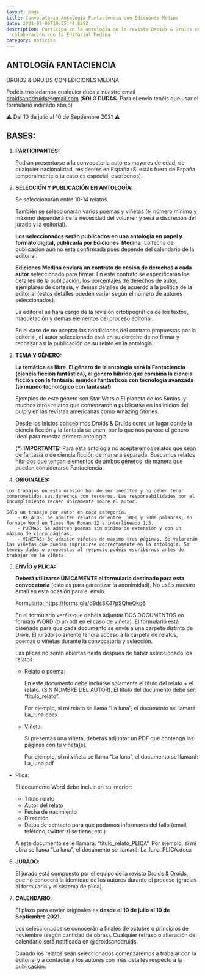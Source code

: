 ```yaml
---
layout: page
title: Convocatoria Antología Fantaciencia con Ediciones Medina
date: 2021-07-06T10:55:44.829Z
description: Participa en la antología de la revista Droids & Druids en
  colaboración con la Editorial Medina
category: noticias
---
```

## ANTOLOGÍA FANTACIENCIA

DROIDS & DRUIDS CON EDICIONES MEDINA

Podéis trasladarnos cualquier duda a nuestro email [droidsanddruids@gmail.com](mailto:droidsanddruids@gmail.com) (**SOLO DUDAS**. Para el envío tenéis que usar el formulario indicado abajo)

⚠️ Del 10 de julio al 10 de Septiembre 2021 ⚠️

## BASES:

1. **PARTICIPANTES:** 

	Podrán presentarse a la convocatoria autores mayores de edad, de cualquier nacionalidad, residentes en España (Si estás fuera de España temporalmente o tu caso es especial, escríbenos).

2. **SELECCIÓN Y PUBLICACIÓN EN ANTOLOGÍA:** 

	Se seleccionarán entre 10-14 relatos. 

	También se seleccionarán varios poemas y viñetas (el número mínimo y máximo dependerá de la necesidad del volumen y será a discreción del jurado y la editorial).

	**Los seleccionados serán publicados en una antología en papel y formato digital, publicada por Ediciones  Medina.** La fecha de publicación aún no está confirmada pues depende del calendario de la editorial.

	**Ediciones Medina enviará un contrato de cesión de derechos a cada autor** seleccionado para firmar. En este contrato se especificarán los detalles de la publicación, los porcentajes de derechos de autor, ejemplares de cortesía, y demás detalles de acuerdo a la política de la editorial (estos detalles pueden variar según el número de autores seleccionados).

	La editorial se hará cargo de la revisión ortotipográfica de los textos, maquetación y demás elementos del proceso editorial.

	En el caso de no aceptar las condiciones del contrato propuestas por la editorial, el autor seleccionado está en su derecho de no firmar y rechazar así la publicación de su relato en la antología.

3. **TEMA Y GÉNERO:**

	**La temática es libre. El género de la antología será la Fantaciencia (ciencia ficción fantástica), el género híbrido que combina la ciencia ficción con la fantasía: mundos fantásticos con tecnología avanzada (¡o mundo tecnológico con fantasía!)**

	Ejemplos de este género son Star Wars o El planeta de los Simios, y muchos otros relatos que comenzaron a publicarse en los inicios del pulp y en las revistas americanas como Amazing Stories.

	Desde los inicios concebimos Droids & Druids como un lugar donde la ciencia ficción y la fantasía se unen, por lo que nos parece el género ideal para nuestra primera antología. 

	(*) **IMPORTANTE:** Para esta antología no aceptaremos relatos que sean de fantasía o de ciencia ficción de manera separada. Buscamos relatos híbridos que tengan elementos de ambos géneros  de manera que puedan considerarse Fantaciencia.

  4. **ORIGINALES:**

	Los trabajos en esta ocasión han de ser inéditos y no deben tener comprometidos sus derechos con terceros. Las responsabilidades por el incumplimiento recaen únicamente sobre el autor.

	Sólo un trabajo por autor en cada categoría.
		- RELATOS: Se admiten relatos de entre  1000 y 5000 palabras, en formato Word en Times New Roman 12 a interlineado 1,5.
		- POEMAS: Se admiten poemas sin mínimo de extensión y con un máximo de cinco páginas.
		- VIÑETAS: Se admiten viñetas de máximo tres páginas. Se valorarán las viñetas que puedan imprimirse correctamente en la antología. Si tenéis dudas o propuestas al respecto podéis escribirnos antes de trabajar en la viñeta.

5. **ENVÍO y PLICA:**

	**Deberá utilizarse ÚNICAMENTE el formulario destinado para esta convocatoria** (esto es para garantizar la anonimidad). No uséis nuestro email en esta ocasión para el envío.

	Formulario: <https://forms.gle/d9ds8K47pSQheQkp6>

	En el formulario veréis que debéis adjuntar DOS DOCUMENTOS en formato WORD (o un pdf en el caso de viñeta). El formulario está diseñado para que cada documento se envíe a una carpeta distinta de Drive. El jurado solamente tendrá acceso a la carpeta de relatos, poemas o viñetas durante la convocatoria y selección.

	Las plicas no serán abiertas hasta después de haber seleccionado los relatos.

	* Relato o poema: 

		En este documento debe incluirse solamente el título del relato + el relato. (SIN NOMBRE DEL AUTOR). El título del documento debe ser: “titulo_relato”. 

		Por ejemplo, si mi relato se llama “La luna”, el documento se llamará: La_luna.docx

	* Viñeta:

		Si presentas una viñeta, deberás adjuntar un PDF que contenga las páginas con tu viñeta(s).

		Por ejemplo, si mi viñeta se llama “La luna”, el documento se llamará: La_luna.pdf

* Plica: 

	El documento Word debe incluir en su interior:

	* Título relato
	* Autor del relato
	* Fecha de nacimiento
	* Dirección
	* Datos de contacto para que podamos informaros del fallo (email, teléfono, twitter si se tiene, etc.)

	A este documento se le llamará: “titulo_relato_PLICA”. Por ejemplo, si mi obra se llama “La luna”, el documento se llamará: La_luna_PLICA.docx

6. **JURADO**:

	El jurado está compuesto por el equipo de la revista Droids & Druids, que no conocerá la identidad de los autores durante el proceso (gracias al formulario y el sistema de plica). 

7. **CALENDARIO**:

	El plazo para enviar originales es **desde el 10 de julio al 10 de Septiembre 2021.**

	Los seleccionados se conocerán a finales de octubre o principios de noviembre (según cantidad de obras). Cualquier retraso o alteración del calendario será notificada en @droidsanddruids. 

	Cuando los relatos sean seleccionados comenzaremos a trabajar con la editorial y a contactar a los autores con más detalles respecto a la publicación.